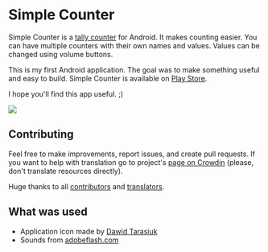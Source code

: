 # Simple Counter

Simple Counter is a [tally counter](http://en.wikipedia.org/wiki/Tally_counter) for Android. It
makes counting easier. You can have multiple counters with their own names and values. Values can be
changed using volume buttons.

This is my first Android application. The goal was to make something useful and easy to build.
Simple Counter is available on [Play Store](https://play.google.com/store/apps/details?id=me.tsukanov.counter).

I hope you'll find this app useful. ;)

![](https://i.imgur.com/Qnt4I5E.jpg)

## Contributing
Feel free to make improvements, report issues, and create pull requests. If you want to help with
translation go to project's [page on Crowdin](http://crowdin.net/project/simple-counter) (please,
don't translate resources directly).

Huge thanks to all [contributors](https://github.com/gentlecat/Simple-Counter/contributors)
and [translators](http://crowdin.net/project/simple-counter).

## What was used
* Application icon made by [Dawid Tarasiuk](https://plus.google.com/u/0/105243332659178233856)
* Sounds from [adobeflash.com](http://www.adobeflash.com/download/sounds/clicks/)
